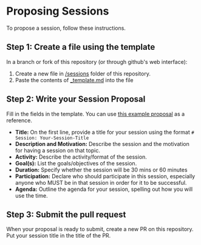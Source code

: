 # Proposing Sessions

To propose a session, follow these instructions.

## Step 1: Create a file using the template

In a branch or fork of this repository (or through github's web interface):

1. Create a new file in [/sessions](./) folder of this repository.
2. Paste the contents of [_template.md](./_template.md) into the file

## Step 2: Write your Session Proposal

Fill in the fields in the template. You can use [this example proposal](./_example.md) as a reference.

- **Title:**  On the first line, provide a title for your session using the format `# Session: Your-Session-Title`
- **Description and Motivation:** Describe the session and the motivation for having a session on that topic.
- **Activity:** Describe the activity/format of the session.
- **Goal(s):** List the goals/objectives of the session.
- **Duration:** Specify whether the session will be 30 mins or 60 minutes
- **Participation:** Declare who should participate in this session, especially anyone who MUST be in that session in order for it to be successful.
- **Agenda:** Outline the agenda for your session, spelling out how you will use the time.

## Step 3: Submit the pull request
When your proposal is ready to submit, create a new PR on this repository. Put your session title in the title of the PR.
